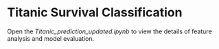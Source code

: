 # Titanic Survival Classification

Open the *Titanic_prediction_updated.ipynb* to view the details of feature analysis and model evaluation.

